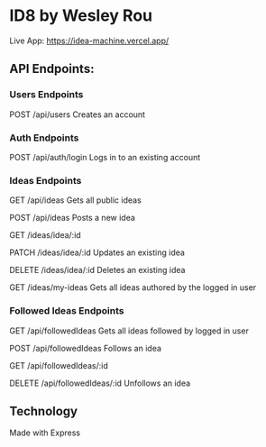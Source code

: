 ID8 by Wesley Rou
=================

Live App: https://idea-machine.vercel.app/

API Endpoints:
--------------

### Users Endpoints

POST /api/users
Creates an account

### Auth Endpoints

POST /api/auth/login
Logs in to an existing account

### Ideas Endpoints

GET /api/ideas
Gets all public ideas

POST /api/ideas
Posts a new idea

GET /ideas/idea/:id

PATCH /ideas/idea/:id
Updates an existing idea

DELETE /ideas/idea/:id
Deletes an existing idea

GET /ideas/my-ideas
Gets all ideas authored by the logged in user

### Followed Ideas Endpoints

GET /api/followedIdeas
Gets all ideas followed by logged in user

POST /api/followedIdeas
Follows an idea

GET /api/followedIdeas/:id

DELETE /api/followedIdeas/:id
Unfollows an idea

## Technology

Made with Express